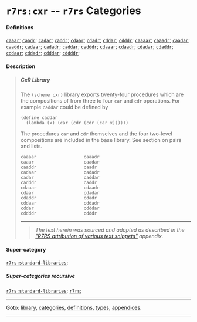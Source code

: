

<a id='category__r7rs__r7rs_3a_cxr'></a>

# `r7rs:cxr` -- `r7rs` Categories


#### Definitions

[`caaar`](../../r7rs/definitions/caaar.md#definition__r7rs__caaar);
[`caadr`](../../r7rs/definitions/caadr.md#definition__r7rs__caadr);
[`cadar`](../../r7rs/definitions/cadar.md#definition__r7rs__cadar);
[`caddr`](../../r7rs/definitions/caddr.md#definition__r7rs__caddr);
[`cdaar`](../../r7rs/definitions/cdaar.md#definition__r7rs__cdaar);
[`cdadr`](../../r7rs/definitions/cdadr.md#definition__r7rs__cdadr);
[`cddar`](../../r7rs/definitions/cddar.md#definition__r7rs__cddar);
[`cdddr`](../../r7rs/definitions/cdddr.md#definition__r7rs__cdddr);
[`caaaar`](../../r7rs/definitions/caaaar.md#definition__r7rs__caaaar);
[`caaadr`](../../r7rs/definitions/caaadr.md#definition__r7rs__caaadr);
[`caadar`](../../r7rs/definitions/caadar.md#definition__r7rs__caadar);
[`caaddr`](../../r7rs/definitions/caaddr.md#definition__r7rs__caaddr);
[`cadaar`](../../r7rs/definitions/cadaar.md#definition__r7rs__cadaar);
[`cadadr`](../../r7rs/definitions/cadadr.md#definition__r7rs__cadadr);
[`caddar`](../../r7rs/definitions/caddar.md#definition__r7rs__caddar);
[`cadddr`](../../r7rs/definitions/cadddr.md#definition__r7rs__cadddr);
[`cdaaar`](../../r7rs/definitions/cdaaar.md#definition__r7rs__cdaaar);
[`cdaadr`](../../r7rs/definitions/cdaadr.md#definition__r7rs__cdaadr);
[`cdadar`](../../r7rs/definitions/cdadar.md#definition__r7rs__cdadar);
[`cdaddr`](../../r7rs/definitions/cdaddr.md#definition__r7rs__cdaddr);
[`cddaar`](../../r7rs/definitions/cddaar.md#definition__r7rs__cddaar);
[`cddadr`](../../r7rs/definitions/cddadr.md#definition__r7rs__cddadr);
[`cdddar`](../../r7rs/definitions/cdddar.md#definition__r7rs__cdddar);
[`cddddr`](../../r7rs/definitions/cddddr.md#definition__r7rs__cddddr);


#### Description

> ##### CxR Library
> 
> The `(scheme cxr)` library exports twenty-four procedures which
> are the compositions of from three to four `car` and `cdr`
> operations.  For example `caddar` could be defined by
> 
> ````
> (define caddar
>   (lambda (x) (car (cdr (cdr (car x))))))
> ````
> 
> The procedures `car` and `cdr` themselves and the four
> two-level compositions are included in the base library.  See
> section on pairs and lists.
> 
> ````
> caaaar                  caaadr
> caaar                   caadar
> caaddr                  caadr
> cadaar                  cadadr
> cadar                   caddar
> cadddr                  caddr
> cdaaar                  cdaadr
> cdaar                   cdadar
> cdaddr                  cdadr
> cddaar                  cddadr
> cddar                   cdddar
> cddddr                  cdddr
> ````
> 
> 
> ----
> > *The text herein was sourced and adapted as described in the ["R7RS attribution of various text snippets"](../../r7rs/appendices/attribution.md#appendix__r7rs__attribution) appendix.*


#### Super-category

[`r7rs:standard-libraries`](../../r7rs/categories/r7rs_3a_standard-libraries.md#category__r7rs__r7rs_3a_standard-libraries);


##### Super-categories recursive

[`r7rs:standard-libraries`](../../r7rs/categories/r7rs_3a_standard-libraries.md#category__r7rs__r7rs_3a_standard-libraries);
[`r7rs`](../../r7rs/categories/r7rs.md#category__r7rs__r7rs);

----

Goto: [library](../../r7rs/_index.md#library__r7rs), [categories](../../r7rs/categories/_index.md#toc__r7rs__categories), [definitions](../../r7rs/definitions/_index.md#toc__r7rs__definitions), [types](../../r7rs/types/_index.md#toc__r7rs__types), [appendices](../../r7rs/appendices/_index.md#toc__r7rs__appendices).

----

